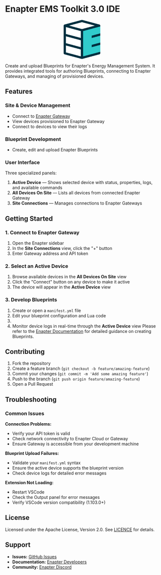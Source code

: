 # Enapter EMS Toolkit 3.0 IDE

<p align="center">
    <img 
        align="center"
        src="https://github.com/Enapter/vscode-enapter/blob/main/images/enapter-logo.png?raw=true" 
        alt="Enapter"
        height="128"
    />
</p>

Create and upload Blueprints for Enapter's Energy Management System. It provides integrated tools for authoring Blueprints, connecting to Enapter Gateways, and managing of provisioned devices.

## Features

### Site & Device Management
- Connect to [Enapter Gateway](https://handbook.enapter.com/software/gateway_software/)
- View devices provisioned to Enapter Gateway
- Connect to devices to view their logs

### Blueprint Development
- Create, edit and upload Enapter Blueprints

### User Interface
Three specialized panels:

1. **Active Device** — Shows selected device with status, properties, logs, and available commands
2. **All Devices On Site** — Lists all devices from connected Enapter Gateway
3. **Site Connections** — Manages connections to Enapter Gateways

## Getting Started

### 1. Connect to Enapter Gateway
1. Open the Enapter sidebar
2. In the **Site Connections** view, click the "+" button
3. Enter Gateway address and API token

### 2. Select an Active Device
1. Browse available devices in the **All Devices On Site** view
2. Click the "Connect" button on any device to make it active
3. The device will appear in the **Active Device** view

### 3. Develop Blueprints
1. Create or open a `manifest.yml` file
2. Edit your blueprint configuration and Lua code
3. 
4. Monitor device logs in real-time through the **Active Device** view
Please refer to the [Enapter Documentation](https://developers.enapter.com/) for detailed guidance on creating Blueprints.

## Contributing

1. Fork the repository
2. Create a feature branch (`git checkout -b feature/amazing-feature`)
3. Commit your changes (`git commit -m 'Add some amazing feature'`)
4. Push to the branch (`git push origin feature/amazing-feature`)
5. Open a Pull Request

## Troubleshooting

### Common Issues

**Connection Problems:**
- Verify your API token is valid
- Check network connectivity to Enapter Cloud or Gateway
- Ensure Gateway is accessible from your development machine

**Blueprint Upload Failures:**
- Validate your `manifest.yml` syntax
- Ensure the active device supports the blueprint version
- Check device logs for detailed error messages

**Extension Not Loading:**
- Restart VSCode
- Check the Output panel for error messages
- Verify VSCode version compatibility (1.103.0+)

## License

Licensed under the Apache License, Version 2.0. See [LICENCE](LICENCE) for details.

## Support

- **Issues:** [GitHub Issues](https://github.com/Enapter/vscode-enapter/issues)
- **Documentation:** [Enapter Developers](https://developers.enapter.com)
- **Community:** [Enapter Discord](https://go.enapter.com/discord)
